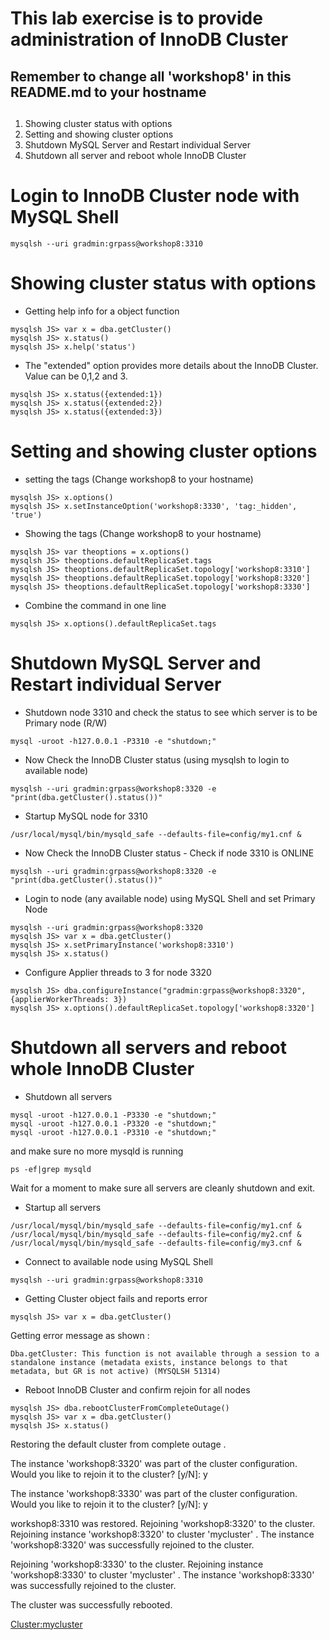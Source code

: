 # This lab exercise is to provide administration of InnoDB Cluster
## Remember to change all 'workshop8' in this README.md to your hostname
##
1. Showing cluster status with options
2. Setting and showing cluster options
3. Shutdown MySQL Server and Restart individual Server
4. Shutdown all server and reboot whole InnoDB Cluster


# Login to InnoDB Cluster node with MySQL Shell
```
mysqlsh --uri gradmin:grpass@workshop8:3310

```

# Showing cluster status with options
  * Getting help info for a object function

```
mysqlsh JS> var x = dba.getCluster()
mysqlsh JS> x.status()
mysqlsh JS> x.help('status')
```

  * The "extended" option provides more details about the InnoDB Cluster.  Value can be 0,1,2 and 3.

```
mysqlsh JS> x.status({extended:1})
mysqlsh JS> x.status({extended:2})
mysqlsh JS> x.status({extended:3})
```

# Setting and showing cluster options
  * setting the tags  (Change workshop8 to your hostname)
```
mysqlsh JS> x.options()
mysqlsh JS> x.setInstanceOption('workshop8:3330', 'tag:_hidden', 'true')
```

  * Showing the tags  (Change workshop8 to your hostname)
```
mysqlsh JS> var theoptions = x.options()
mysqlsh JS> theoptions.defaultReplicaSet.tags
mysqlsh JS> theoptions.defaultReplicaSet.topology['workshop8:3310']
mysqlsh JS> theoptions.defaultReplicaSet.topology['workshop8:3320']
mysqlsh JS> theoptions.defaultReplicaSet.topology['workshop8:3330']
```

  * Combine the command in one line
```
mysqlsh JS> x.options().defaultReplicaSet.tags

```


# Shutdown MySQL Server and Restart individual Server

  * Shutdown node 3310 and check the status to see which server is to be Primary node (R/W)

```
mysql -uroot -h127.0.0.1 -P3310 -e "shutdown;"
```

  * Now Check the InnoDB Cluster status (using mysqlsh to login to available node)
```
mysqlsh --uri gradmin:grpass@workshop8:3320 -e "print(dba.getCluster().status())"
```

  * Startup MySQL node for 3310 
```
/usr/local/mysql/bin/mysqld_safe --defaults-file=config/my1.cnf &
```

  * Now Check the InnoDB Cluster status - Check if node 3310 is ONLINE
```
mysqlsh --uri gradmin:grpass@workshop8:3320 -e "print(dba.getCluster().status())"
```

  * Login to node (any available node) using MySQL Shell and set Primary Node 
```
mysqlsh --uri gradmin:grpass@workshop8:3320
mysqlsh JS> var x = dba.getCluster()
mysqlsh JS> x.setPrimaryInstance('workshop8:3310')
mysqlsh JS> x.status()

```
  * Configure Applier threads to 3 for node 3320
```
mysqlsh JS> dba.configureInstance("gradmin:grpass@workshop8:3320", {applierWorkerThreads: 3})
mysqlsh JS> x.options().defaultReplicaSet.topology['workshop8:3320']

```

# Shutdown all servers and reboot whole InnoDB Cluster

  * Shutdown all servers
```
mysql -uroot -h127.0.0.1 -P3330 -e "shutdown;"
mysql -uroot -h127.0.0.1 -P3320 -e "shutdown;"
mysql -uroot -h127.0.0.1 -P3310 -e "shutdown;"
```
and make sure no more mysqld is running
```
ps -ef|grep mysqld
```


Wait for a moment to make sure all servers are cleanly shutdown and exit.

  * Startup  all servers

```
/usr/local/mysql/bin/mysqld_safe --defaults-file=config/my1.cnf &
/usr/local/mysql/bin/mysqld_safe --defaults-file=config/my2.cnf &
/usr/local/mysql/bin/mysqld_safe --defaults-file=config/my3.cnf &
```

  * Connect to available node using MySQL Shell
```
mysqlsh --uri gradmin:grpass@workshop8:3310
```

  * Getting Cluster object fails and reports error
```
mysqlsh JS> var x = dba.getCluster()
```

Getting error  message as shown :
```
Dba.getCluster: This function is not available through a session to a standalone instance (metadata exists, instance belongs to that metadata, but GR is not active) (MYSQLSH 51314)
```

  * Reboot InnoDB Cluster and confirm rejoin for all nodes
```
mysqlsh JS> dba.rebootClusterFromCompleteOutage()
mysqlsh JS> var x = dba.getCluster()
mysqlsh JS> x.status()
```
Restoring the default cluster from complete outage  .

The instance 'workshop8:3320' was part of the cluster configuration.
Would you like to rejoin it to the cluster? [y/N]: y

The instance 'workshop8:3330' was part of the cluster configuration.
Would you like to rejoin it to the cluster? [y/N]: y

workshop8:3310 was restored.
Rejoining 'workshop8:3320' to the cluster.
Rejoining instance 'workshop8:3320' to cluster 'mycluster'  .
The instance 'workshop8:3320' was successfully rejoined to the cluster.

Rejoining 'workshop8:3330' to the cluster.
Rejoining instance 'workshop8:3330' to cluster 'mycluster'  .
The instance 'workshop8:3330' was successfully rejoined to the cluster.

The cluster was successfully rebooted.

<Cluster:mycluster>
```


